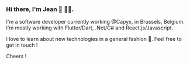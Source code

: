 ### Hi there, I'm Jean 👋 👨‍💻.

I'm a software developer currently working @Capyx, in Brussels, Belgium. I'm mostly working with Flutter/Dart, .Net/C# and React.js/Javascript.

I love to learn about new technologies in a general fashion 🤘. Feel free to get in touch ! 

Cheers !

<!-- [![Jean's GitHub stats](https://github-readme-stats.vercel.app/api?username=JeanFabry&count_private=true&show_icons=true&icon_color=388afc&bg_color=ffffff&title_color=388afc&text_color=#737373)](https://github.com/JeanFabry)
 -->
